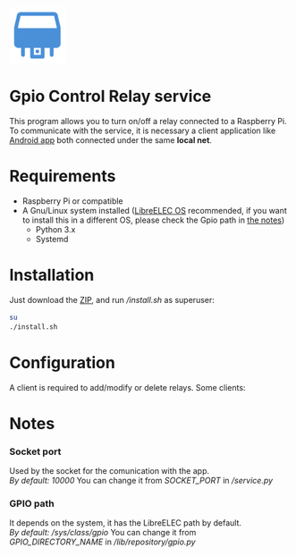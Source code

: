 <img alt="RKAS" title="Gpio Control Relay service" src="resources/images/icon.png" width="100" height="100">

# Gpio Control Relay service

This program allows you to turn on/off a relay connected to a Raspberry Pi.
To communicate with the service, it is necessary a client application like 
[Android app](https://github.com/nearlg/kodi-relay-remote)
both connected under the same **local net**.

Requirements
==============
- Raspberry Pi or compatible
- A Gnu/Linux system installed ([LibreELEC OS](https://libreelec.tv/)
 recommended, if you want to install this in a 
different OS, please check the Gpio path in [the notes](###gpio-path))
    - Python 3.x
    - Systemd

Installation
==============

Just download the [ZIP](https://github.com/nearlg/script.service.relay/archive/master.zip), 
and run _/install.sh_ as superuser:

```bash
su
./install.sh
```

Configuration
==============
A client is required to add/modify or delete relays.
Some clients:

Notes
==============
### Socket port
Used by the socket for the comunication with the app.</br>
*By default: 10000*
You can change it from _SOCKET_PORT_ in _/service.py_
### GPIO path
It depends on the system, it has the LibreELEC path by default.</br>
*By default: /sys/class/gpio*
You can change it from _GPIO_DIRECTORY_NAME_ in _/lib/repository/gpio.py_